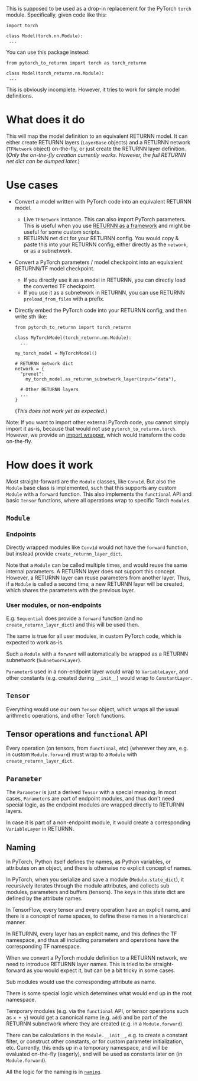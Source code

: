 This is supposed to be used as a drop-in replacement
for the PyTorch `torch` module.
Specifically, given code like this:
```
import torch

class Model(torch.nn.Module):
 ...
```
You can use this package instead:
```
from pytorch_to_returnn import torch as torch_returnn

class Model(torch_returnn.nn.Module):
 ...
```

This is obviously incomplete.
However, it tries to work for simple model definitions.


# What does it do

This will map the model definition to an equivalent RETURNN model.
It can either create RETURNN layers (`LayerBase` objects)
and a RETURNN network (`TFNetwork` object) on-the-fly,
or just create the RETURNN layer definition.
(*Only the on-the-fly creation currently works.
  However, the full RETURNN net dict can be dumped later.*)


# Use cases

* Convert a model written with PyTorch code
  into an equivalent RETURNN model.
  
  - Live `TFNetwork` instance.
    This can also import PyTorch parameters.
    This is useful when you use [RETURNN as a framework](https://returnn.readthedocs.io/en/latest/getting_started/framework.html)
    and might be useful for some custom scripts.
  - RETURNN net dict for your RETURNN config.
    You would copy & paste this into your RETURNN config,
    either directly as the `network`,
    or as a subnetwork.

* Convert a PyTorch parameters / model checkpoint
  into an equivalent RETURNN/TF model checkpoint.

  - If you directly use it as a model in RETURNN,
    you can directly load the converted TF checkpoint.
  - If you use it as a subnetwork in RETURNN,
    you can use RETURNN `preload_from_files` with a prefix.

* Directly embed the PyTorch code into your RETURNN config,
  and then write sth like:
  
  ```
  from pytorch_to_returnn import torch_returnn
  
  class MyTorchModel(torch_returnn.nn.Module):
    ...
  
  my_torch_model = MyTorchModel() 
  
  # RETURNN network dict
  network = {
    "prenet":
      my_torch_model.as_returnn_subnetwork_layer(input="data"),
    
    # Other RETURNN layers
    ...
  }
  ```
  
  (*This does not work yet as expected.*)


Note:
If you want to import other external PyTorch code,
you cannot simply import it as-is,
because that would not use `pytorch_to_returnn.torch`.
However, we provide an [import wrapper](../import_wrapper),
which would transform the code on-the-fly.


# How does it work

Most straight-forward are the `Module` classes, like `Conv1d`.
But also the `Module` base class is implemented,
such that this supports any custom `Module` with a `forward` function.
This also implements the `functional` API and basic `Tensor` functions,
where all operations wrap to specific Torch `Module`s.

## `Module`

### Endpoints

Directly wrapped modules like `Conv1d`
would not have the `forward` function,
but instead provide `create_returnn_layer_dict`.

Note that a `Module` can be called multiple times,
and would reuse the same internal parameters.
A RETURNN layer does not support this concept.
However, a RETURNN layer can reuse parameters from another layer.
Thus, if a `Module` is called a second time,
a new RETURNN layer will be created,
which shares the parameters with the previous layer.

### User modules, or non-endpoints

E.g. `Sequential` does provide a `forward` function
(and no `create_returnn_layer_dict`)
and this will be used then.

The same is true for all user modules,
in custom PyTorch code,
which is expected to work as-is.

Such a `Module` with a `forward`
will automatically be wrapped as a RETURNN subnetwork
(`SubnetworkLayer`).

`Parameter`s used in a non-endpoint layer
would wrap to `VariableLayer`,
and other constants (e.g. created during `__init__`)
would wrap to `ConstantLayer`. 

## `Tensor`

Everything would use our own `Tensor` object,
which wraps all the usual arithmetic operations,
and other Torch functions.

## Tensor operations and `functional` API

Every operation
(on tensors, from `functional`, etc)
(wherever they are, e.g. in custom `Module.forward`)
must wrap to a `Module` with `create_returnn_layer_dict`.

## `Parameter`

The `Parameter` is just a derived `Tensor` with a special meaning.
In most cases, `Parameter`s are part of endpoint modules,
and thus don't need special logic,
as the endpoint modules are wrapped directly to RETURNN layers.

In case it is part of a non-endpoint module,
it would create a corresponding `VariableLayer` in RETURNN.

## Naming

In PyTorch, Python itself defines the names, as Python variables,
or attributes on an object,
and there is otherwise no explicit concept of names.

In PyTorch, when you serialize and save a module (`Module.state_dict`),
it recursively iterates through the module attributes,
and collects sub modules, parameters and buffers (tensors).
The keys in this state dict are defined by the attribute names.

In TensorFlow, every tensor and every operation
have an explicit name,
and there is a concept of name spaces,
to define these names in a hierarchical manner.

In RETURNN, every layer has an explicit name,
and this defines the TF namespace,
and thus all including parameters and operations
have the corresponding TF namespace.

When we convert a PyTorch module definition
to a RETURNN network,
we need to introduce RETURNN layer names.
This is tried to be straight-forward as you would expect it,
but can be a bit tricky in some cases.

Sub modules would use the corresponding attribute as name.

There is some special logic which determines
what would end up in the root namespace.

Temporary modules
(e.g. via the `functional` API, or tensor operations such as `x + y`)
would get a canonical name (e.g. `add`)
and be part of the RETURNN subnetwork
where they are created
(e.g. in a `Module.forward`).

There can be calculations in the `Module.__init__`,
e.g. to create a constant filter, or construct other constants,
or for custom parameter initialization, etc.
Currently, this ends up in a temporary namespace,
and will be evaluated on-the-fly (eagerly),
and will be used as constants later on (in `Module.forward`).

All the logic for the naming
is in [`naming`](../naming).
